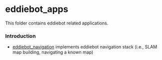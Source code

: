 # eddiebot_apps

This folder contains eddiebot related applications.



### Introduction

- [eddiebot_navigation](eddiebot_navigation) implements eddiebot navigation stack (i.e., SLAM map building, navigating a known map)

